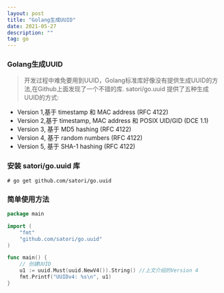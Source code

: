 ```yaml
---
layout: post
title: "Golang生成UUID"
date: 2021-05-27
description: ""
tag: go
---
```


### Golang生成UUID

>开发过程中难免要用到UUID，Golang标准库好像没有提供生成UUID的方法,在Github上面发现了一个不错的库.
satori/go.uuid 提供了五种生成UUID的方式:

+ Version 1,基于 timestamp 和 MAC address (RFC 4122)
+ Version 2,基于 timestamp, MAC address 和 POSIX UID/GID (DCE 1.1)
+ Version 3, 基于 MD5 hashing (RFC 4122)
+ Version 4, 基于 random numbers (RFC 4122)
+ Version 5, 基于 SHA-1 hashing (RFC 4122)

### 安装 satori/go.uuid 库

```
# go get github.com/satori/go.uuid
```

### 简单使用方法

```go
package main

import (
    "fmt"
    "github.com/satori/go.uuid"
)

func main() {
    // 创建UUID
    u1 := uuid.Must(uuid.NewV4()).String() //上文介绍的Version 4
    fmt.Printf("UUIDv4: %s\n", u1)
}

```